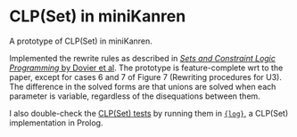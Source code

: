 CLP(Set) in miniKanren
======================

A prototype of CLP(Set) in miniKanren.

Implemented the rewrite rules as described in
[_Sets and Constraint Logic Programming_ by Dovier et al](http://dl.acm.org/citation.cfm?id=365169).
The prototype is feature-complete wrt to the paper, except for cases 6
and 7 of Figure 7 (Rewriting procedures for U3). The difference in the
solved forms are that unions are solved when each parameter is
variable, regardless of the disequations between them.

I also double-check the [CLP(Set) tests](clpset-tests.scm) by running
them in [`{log}`](http://www.math.unipr.it/~gianfr/setlog.Home.html),
a CLP(Set) implementation in Prolog.
